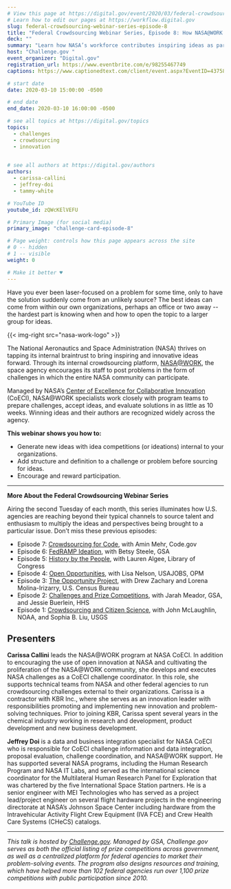 ```yaml
---
# View this page at https://digital.gov/event/2020/03/federal-crowdsourcing-webinar-series-episode-8
# Learn how to edit our pages at https://workflow.digital.gov
slug: federal-crowdsourcing-webinar-series-episode-8
title: "Federal Crowdsourcing Webinar Series, Episode 8: How NASA@WORK Ignites Ideas from Within"
deck: ""
summary: "Learn how NASA’s workforce contributes inspiring ideas as part of internal idea competitions facilitated NASA@WORK program."
host: "Challenge.gov "
event_organizer: "Digital.gov"
registration_url: https://www.eventbrite.com/e/98255467749
captions: https://www.captionedtext.com/client/event.aspx?EventID=4375888&CustomerID=321

# start date
date: 2020-03-10 15:00:00 -0500

# end date
end_date: 2020-03-10 16:00:00 -0500

# see all topics at https://digital.gov/topics
topics: 
  - challenges
  - crowdsourcing
  - innovation
  

# see all authors at https://digital.gov/authors
authors: 
  - carissa-callini
  - jeffrey-doi
  - tammy-white

# YouTube ID
youtube_id: zQWcKElVEFU

# Primary Image (for social media)
primary_image: "challenge-card-episode-8"

# Page weight: controls how this page appears across the site
# 0 -- hidden
# 1 -- visible
weight: 0

# Make it better ♥
---
```


Have you ever been laser-focused on a problem for some time, only to have the solution suddenly come from an unlikely source? The best ideas can come from within our own organizations, perhaps an office or two away -- the hardest part is knowing when and how to open the topic to a larger group for ideas.

{{< img-right src="nasa-work-logo" >}}

The National Aeronautics and Space Administration (NASA) thrives on tapping its internal braintrust to bring inspiring and innovative ideas forward. Through its internal crowdsourcing platform, [NASA@WORK](https://www.nasa.gov/coeci/nasa-at-work), the space agency encourages its staff to post problems in the form of challenges in which the entire NASA community can participate.

Managed by NASA’s [Center of Excellence for Collaborative Innovation](https://www.nasa.gov/offices/COECI/index.html) (CoECI), NASA@WORK specialists work closely with program teams to prepare challenges, accept ideas, and evaluate solutions in as little as 10 weeks. Winning ideas and their authors are recognized widely across the agency.

**This webinar shows you how to:**

 - Generate new ideas with idea competitions (or ideations) internal to your organizations.
 - Add structure and definition to a challenge or problem before sourcing for ideas.
 - Encourage and reward participation.

---

**More About the Federal Crowdsourcing Webinar Series**

Airing the second Tuesday of each month, this series illuminates how U.S. agencies are reaching beyond their typical channels to source talent and enthusiasm to multiply the ideas and perspectives being brought to a particular issue. Don’t miss these previous episodes:

 - Episode 7: [Crowdsourcing for Code](https://digital.gov/event/2020/02/11/federal-crowdsourcing-webinar-series-episode-7/), with Amin Mehr, Code.gov
 - Episode 6: [FedRAMP Ideation](https://www.youtube.com/watch?v=bx1ANQtHNQY), with Betsy Steele, GSA
 - Episode 5: [History by the People](https://digital.gov/event/2019/08/13/federal-crowdsourcing-webinar-series-episode-5-by-the-people/), with Lauren Algee, Library of Congress
 - Episode 4: [Open Opportunities](https://digital.gov/event/2019/07/09/federal-crowdsourcing-webinar-series-episode-4-open-opportunities/), with Lisa Nelson, USAJOBS, OPM
 - Episode 3: [The Opportunity Project](https://digital.gov/event/2019/06/11/federal-crowdsourcing-webinar-series-episode-3-opportunity-project/), with Drew Zachary and Lorena Molina-Irizarry, U.S. Census Bureau
 - Episode 2: [Challenges and Prize Competitions](https://digital.gov/event/2019/05/14/federal-crowdsourcing-webinar-series-episode-2-challengegov/), with Jarah Meador, GSA, and Jessie Buerlein, HHS
 - Episode 1: [Crowdsourcing and Citizen Science](https://digital.gov/event/2019/04/09/federal-crowdsourcing-mobilize-citizen-scientists/), with John McLaughlin, NOAA, and Sophia B. Liu, USGS

## Presenters

**Carissa Callini** leads the NASA@WORK program at NASA CoECI. In addition to encouraging the use of open innovation at NASA and cultivating the proliferation of the NASA@WORK community, she develops and executes NASA challenges as a CoECI challenge coordinator. In this role, she supports technical teams from NASA and other federal agencies to run crowdsourcing challenges external to their organizations. Carissa is a contractor with KBR Inc., where she serves as an innovation leader with responsibilities promoting and implementing new innovation and problem-solving techniques. Prior to joining KBR, Carissa spent several years in the chemical industry working in research and development, product development and new business development.

**Jeffrey Doi** is a data and business integration specialist for NASA CoECI who is responsible for CoECI challenge information and data integration, proposal evaluation, challenge coordination, and NASA@WORK support. He has supported several NASA programs, including the Human Research Program and NASA IT Labs, and served as the international science coordinator for the Multilateral Human Research Panel for Exploration that was chartered by the five International Space Station partners. He is a senior engineer with MEI Technologies who has served as a project lead/project engineer on several flight hardware projects in the engineering directorate at NASA’s Johnson Space Center including hardware from the Intravehicular Activity Flight Crew Equipment (IVA FCE) and Crew Health Care Systems (CHeCS) catalogs.

---

*This talk is hosted by [Challenge.gov](http://www.challenge.gov). Managed by GSA, Challenge.gov serves as both the official listing of prize competitions across government, as well as a centralized platform for federal agencies to market their problem-solving events. The program also designs resources and training, which have helped more than 102 federal agencies run over 1,100 prize competitions with public participation since 2010.*
